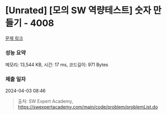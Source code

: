# [Unrated] [모의 SW 역량테스트] 숫자 만들기 - 4008 

[문제 링크](https://swexpertacademy.com/main/code/problem/problemDetail.do?contestProbId=AWIeRZV6kBUDFAVH) 

### 성능 요약

메모리: 13,544 KB, 시간: 17 ms, 코드길이: 971 Bytes

### 제출 일자

2024-04-03 08:46



> 출처: SW Expert Academy, https://swexpertacademy.com/main/code/problem/problemList.do